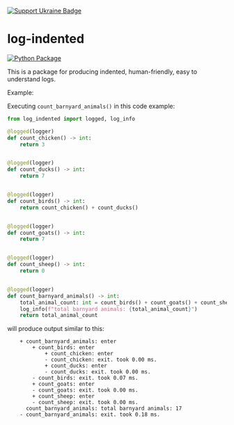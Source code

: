 
[![Support Ukraine Badge](https://bit.ly/support-ukraine-now)](https://github.com/support-ukraine/support-ukraine#support-financially)

# log-indented

[![Python Package](https://github.com/markmark206/log-indented/actions/workflows/python-publish.yml/badge.svg)](https://github.com/markmark206/log-indented/actions/workflows/python-publish.yml)


This is a package for producing indented, human-friendly, easy to understand logs.

Example:

Executing `count_barnyard_animals()` in this code example:

```python
from log_indented import logged, log_info

@logged(logger)
def count_chicken() -> int:
    return 3


@logged(logger)
def count_ducks() -> int:
    return 7


@logged(logger)
def count_birds() -> int:
    return count_chicken() + count_ducks()


@logged(logger)
def count_goats() -> int:
    return 7


@logged(logger)
def count_sheep() -> int:
    return 0


@logged(logger)
def count_barnyard_animals() -> int:
    total_animal_count: int = count_birds() + count_goats() + count_sheep()
    log_info(f"total barnyard animals: {total_animal_count}")
    return total_animal_count
```

will produce output similar to this:

```
    + count_barnyard_animals: enter
        + count_birds: enter
            + count_chicken: enter
            - count_chicken: exit. took 0.00 ms.
            + count_ducks: enter
            - count_ducks: exit. took 0.00 ms.
        - count_birds: exit. took 0.07 ms.
        + count_goats: enter
        - count_goats: exit. took 0.00 ms.
        + count_sheep: enter
        - count_sheep: exit. took 0.00 ms.
      count_barnyard_animals: total barnyard animals: 17
    - count_barnyard_animals: exit. took 0.18 ms.
```
